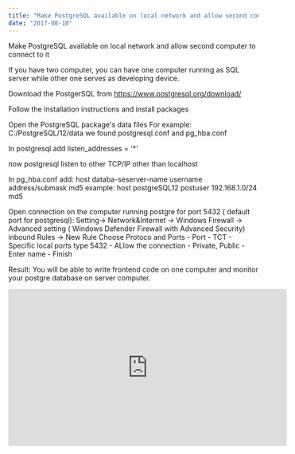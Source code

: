 ```yaml
---
title: "Make PostgreSQL available on local network and allow second computer to connect to it"
date: "2017-08-10"
---
```

Make PostgreSQL available on local network and allow second computer to connect to it

If you have two computer, you can have one computer running as SQL server while other one serves as developing device. 

Download the PostgerSQL from  https://www.postgresql.org/download/

Follow the Installation instructions and install packages

Open the PostgreSQL package's data files
For example: C:/PostgreSQL/12/data
we found postgresql.conf and pg_hba.conf

In postgresql add 
listen_addresses = '*' 

now postgresql listen to other TCP/IP other than localhost

In pg_hba.conf add:
host databa-seserver-name username address/submask md5
example:
host postgreSQL12 postuser 192.168.1.0/24 md5

Open connection on the computer running postgre for port 5432 ( default port for postgresql):
Setting-> Network&Internet -> Windows Firewall -> Advanced setting ( Windows Defender Firewall with Advanced Security) 
inbound Rules -> New Rule 
Choose Protoco and Ports - Port - TCT - Specific local ports type 5432 - ALlow the connection - Private, Public - Enter name - Finish

Result: You will be able to write frontend code on one computer and monitor your postgre database on server computer. 




<iframe width="560" height="315" src="https://www.youtube.com/embed/4n0xNbfJLR8" frameborder="0" allowfullscreen></iframe>